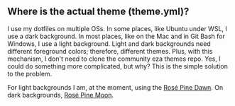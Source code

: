 ## Where is the actual theme (theme.yml)?

I use my dotfiles on multiple OSs.  In some places, like Ubuntu under WSL, I use a dark background.  In most places,
like on the Mac and in Git Bash for Windows, I use a light background.  Light and dark backgrounds need different
foreground colors; therefore, different themes.  Plus, with this mechanism, I don't need to clone the community eza
themes repo.  Yes, I could do something more complicated, but why?  This is the simple solution to the problem.

For light backgrounds I am, at the moment, using the [Rosé Pine Dawn](https://github.com/rose-pine/rose-pine-theme).
On dark backgrounds, [Rosé Pine Moon](https://github.com/rose-pine/rose-pine-theme).
